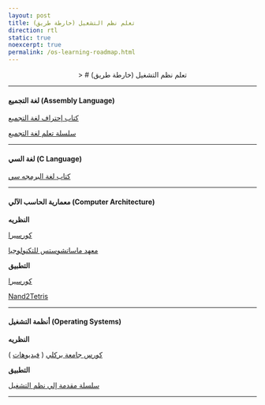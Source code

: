 ```yaml
---
layout: post
title: تعلم نظم التشغيل (خارطة طريق)
direction: rtl
static: true
noexcerpt: true
permalink: /os-learning-roadmap.html
---
```


<center>
>
# تعلم نظم التشغيل (خارطة طريق)
</center>

***

#### لغة التجميع (Assembly Language)

[كتاب إحتراف لغة التجميع](http://eu.wiley.com/WileyCDA/WileyTitle/productCd-0764579010.html)

[سلسلة تعلم لغة التجميع](http://www.osdev4arab.org/category/%D8%B3%D9%84%D8%B3%D9%84%D8%A9%20%D8%AA%D8%B9%D9%84%D9%85%20%D9%84%D8%BA%D8%A9%20%D8%A7%D9%84%D8%AA%D8%AC%D9%85%D9%8A%D8%B9.html)

***

#### لغة السي (C Language)

[كتاب لغة البرمجه سي](http://www.iups.org/media/meeting_minutes/C.pdf)

***


#### معمارية الحاسب الآلي (Computer Architecture)

**النظريه**

[كورسيرا](https://class.coursera.org/comparch-003)

[معهد ماساتشوستس للتكنولوجيا](http://ocw.mit.edu/courses/electrical-engineering-and-computer-science/6-823-computer-system-architecture-fall-2005)

**التطبيق**

[كورسيرا](https://www.coursera.org/course/nand2tetris1)

[Nand2Tetris](http://www.nand2tetris.org/)

***

#### أنظمة التشغيل (Operating Systems)

**النظريه**

[كورس جامعة بركلي](http://inst.eecs.berkeley.edu/~cs162/sp10/) ( [فيديوهات](https://www.youtube.com/playlist?list=PL62A66DDD3B3CC0B7) )

**التطبيق**

[سلسلة مقدمة إلي نظم التشغيل](http://www.osdev4arab.org/category/%D8%B3%D9%84%D8%B3%D9%84%D8%A9%20%D9%85%D9%82%D8%AF%D9%85%D8%A9%20%D8%A5%D9%84%D9%89%20%D8%AA%D8%B7%D9%88%D9%8A%D8%B1%20%D9%86%D8%B8%D9%85%20%D8%A7%D9%84%D8%AA%D8%B4%D8%BA%D9%8A%D9%84.html)

***